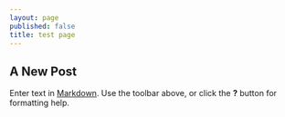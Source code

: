 ```yaml
---
layout: page
published: false
title: test page
---
```


## A New Post

Enter text in [Markdown](http://daringfireball.net/projects/markdown/). Use the toolbar above, or click the **?** button for formatting help.
